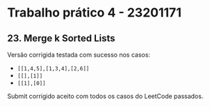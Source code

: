 # Trabalho prático 4 - 23201171
## 23. Merge k Sorted Lists

Versão corrigida testada com sucesso nos casos:
* `[[1,4,5],[1,3,4],[2,6]]`
* `[[],[1]]`
* `[[1],[0]]`

Submit corrigido aceito com todos os casos do LeetCode passados.
